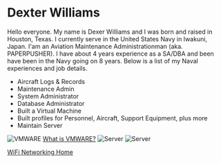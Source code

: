 # Dexter Williams
Hello everyone. My name is Dexer Williams and I was born and raised in Houston, Texas. I currently serve in the United States Navy in Iwakuni, Japan. I'am an Aviation Maintenance Administrationman (aka. PAPERPUSHER). I have about 4 years experience as a SA/DBA and been have been in the Navy going on 8 years. Below is a list of my Naval experiences and job details.
+ Aircraft Logs & Records
+ Maintenance Admin
+ System Administrator
+ Database Administrator
+ Built a Virtual Machine
+ Built profiles for Personnel, Aircraft, Support Equipment, plus more
+ Maintain Server

![VMWARE](https://blogs.vmware.com/workstation/files/2018/09/WS-UI.png)
[What is VMWARE?](https://www.vmware.com/solutions/virtualization.html)
![Server](https://www.itinstock.com/ekmps/shops/itinstock/images/HP-ProLiant-ML350-G3-Tower-Server-XEON-2.8GHz-3Gb-RAM-3x-36Gb-HDD-470061-934-[1]-7264-p.jpg)
![Server](https://www.itinstock.com/ekmps/shops/itinstock/images/HP-ProLiant-ML350-G4-470062-994-Tower-Server-XEON-2x-3.00GHz-2Gb-RAM-5x-36Gb-[2]-8819-p.jpg)

[WiFi Networking Home](https://techzolutionz.github.io/techzolutionz.github.io/)
